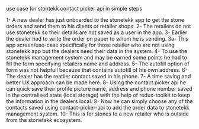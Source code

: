 use case for stontekk contact picker api in simple steps

1- A new dealer has just onboarded to the stonetekk app to get the stone orders and send them to his clients or retailer shops.
2- The retailers do not use stonetekk so their details are not saved as a user in the app.
3- Earlier the dealer had to write the order on paper to whom he is sending.
3a- This app screen/use-case specifically for those retailer who are not using stonetekk app but the dealers need their data in the system.
4- To use the stonetekk management system and may be earned some points he had to fill the form specifying retailers name and address.
5- The autofill option of form was not helpfull because that contains autofill of his own address.
6- The dealer has the reatiler contact saved in his phone.
7- A time saving and better UX approach can be made here.
8- Using the contact picker api he can quick save their profile picture name, address and phone number saved in the centralised state (local storage) with the help of redux-toolkit to keep the information in the dealers local.
9- Now he can simply choose any of the contacts saved using contact-picker-api to add the order data to stonetekk management system.
10- This is for stones to a new retailer who is outside from the stonetekk ecosystem.
